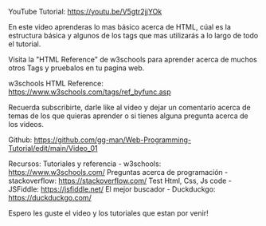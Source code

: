 YouTube Tutorial: https://youtu.be/V5gtr2jjYOk

En este video aprenderas lo mas básico acerca de HTML, cúal es la estructura básica y algunos de los tags que mas utilizarás a lo largo de todo el tutorial.

Visita la "HTML Reference" de w3schools para aprender acerca de muchos otros Tags y pruebalos en tu pagina web.

w3schools HTML Reference: https://www.w3schools.com/tags/ref_byfunc.asp

Recuerda subscribirte, darle like al video y dejar un comentario acerca de temas de los que quieras aprender o si tienes alguna pregunta acerca de los videos.

Github:
https://github.com/gg-man/Web-Programming-Tutorial/edit/main/Video_01

Recursos:
Tutoriales y referencia - w3schools: https://www.w3schools.com/
Preguntas acerca de programación - stackoverflow: https://stackoverflow.com/
Test Html, Css, Js code - JSFiddle: https://jsfiddle.net/
El mejor buscador - Duckduckgo: https://duckduckgo.com/

Espero les guste el video y los tutoriales que estan por venir!
